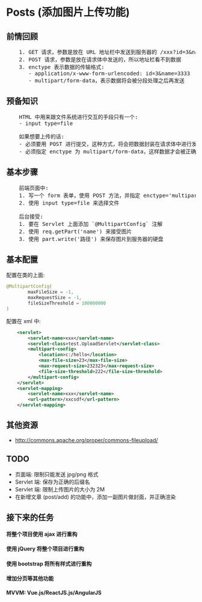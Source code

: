# Posts (添加图片上传功能)

## 前情回顾

<pre>
    1. GET 请求，参数是放在 URL 地址栏中发送到服务器的 /xxx?id=3&name=444
    2. POST 请求，参数是放在请求体中发送的，所以地址栏看不到数据
    3. enctype 表示数据的传输格式:
       - application/x-www-form-urlencoded: id=3&name=3333
       - multipart/form-data，表示数据将会被分段处理之后再发送
</pre>

## 预备知识

<pre>
    HTML 中用来跟文件系统进行交互的手段只有一个:
    - input type=file

    如果想要上传的话:
    - 必须要用 POST 进行提交，这种方式，将会把数据封装在请求体中进行发送
    - 必须指定 enctype 为 multipart/form-data，这样数据才会被正确分段处理并上传
</pre>

## 基本步骤

<pre>
    前端页面中:
    1. 写一个 form 表单，使用 POST 方法，并指定 enctype='multipart/form-data'
    2. 使用 input type=file 来选择文件

    后台接受:
    1. 要在 Servlet 上面添加 `@MultipartConfig` 注解
    2. 使用 req.getPart('name') 来接受图片
    3. 使用 part.write('路径') 来保存图片到服务器的硬盘
</pre>

## 基本配置

配置在类的上面:
```java
@MultipartConfig(
        maxFileSize = -1,
        maxRequestSize = -1,
        fileSizeThreshold = 100000000
)
```

配置在 xml 中:
```xml
    <servlet>
        <servlet-name>xxx</servlet-name>
        <servlet-class>test.UploadServlet</servlet-class>
        <multipart-config>
            <location>c:/hello</location>
            <max-file-size>23</max-file-size>
            <max-request-size>232323</max-request-size>
            <file-size-threshold>222</file-size-threshold>
        </multipart-config>
    </servlet>
    <servlet-mapping>
        <servlet-name>xxx</servlet-name>
        <url-pattern>/xxcsdf</url-pattern>
    </servlet-mapping>
```

## 其他资源

- http://commons.apache.org/proper/commons-fileupload/

## TODO

- 页面端: 限制只能发送 jpg/png 格式
- Servlet 端: 保存为正确的后缀名
- Servlet 端: 限制上传图片的大小为 2M
- 在新增文章 (post/add) 的功能中，添加一副图片做封面，并正确渲染

## 接下来的任务
#### 将整个项目使用 ajax 进行重构
#### 使用 jQuery 将整个项目进行重构
#### 使用 bootstrap 将所有样式进行重构
#### 增加分页等其他功能
#### MVVM: Vue.js/ReactJS.js/AngularJS
